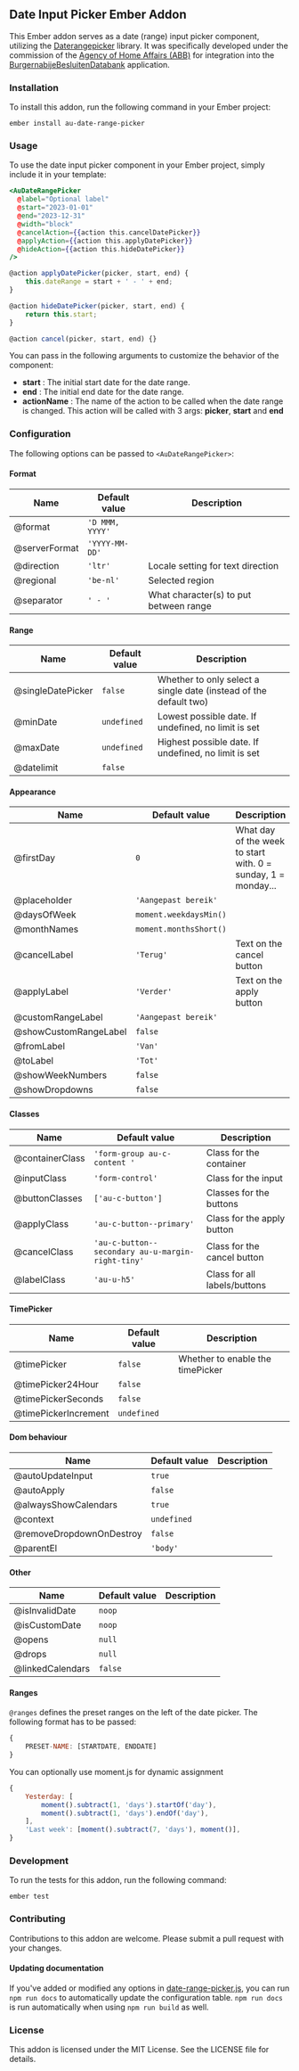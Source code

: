 ## Date Input Picker Ember Addon

This Ember addon serves as a date (range) input picker component, utilizing the [Daterangepicker](https://www.daterangepicker.com/) library. It was specifically developed under the commission of the [Agency of Home Affairs (ABB)](https://www.vlaanderen.be/agentschap-binnenlands-bestuur) for integration into the [BurgernabijeBesluitenDatabank](https://burgernabije-besluitendatabank-dev.s.redhost.be/) application.

### Installation

To install this addon, run the following command in your Ember project:

`ember install au-date-range-picker`

### Usage

To use the date input picker component in your Ember project, simply include it in your template:

```hbs
<AuDateRangePicker
  @label="Optional label"
  @start="2023-01-01"
  @end="2023-12-31"
  @width="block"
  @cancelAction={{action this.cancelDatePicker}}
  @applyAction={{action this.applyDatePicker}}
  @hideAction={{action this.hideDatePicker}}
/>
```

```js
@action applyDatePicker(picker, start, end) {
    this.dateRange = start + ' - ' + end;
}

@action hideDatePicker(picker, start, end) {
    return this.start;
}

@action cancel(picker, start, end) {}
```

You can pass in the following arguments to customize the behavior of the component:

- **start** : The initial start date for the date range.
- **end** : The initial end date for the date range.
- **actionName** : The name of the action to be called when the date range is changed. This action will be called with 3 args: **picker**, **start** and **end**

### Configuration
The following options can be passed to `<AuDateRangePicker>`:


#### Format 

| Name     | Default value | Description |
| -------- | ------------- | ----------- |
| @format | `'D MMM, YYYY'` |  |
| @serverFormat | `'YYYY-MM-DD'` |  |
| @direction | `'ltr'` | Locale setting for text direction |
| @regional | `'be-nl'` | Selected region |
| @separator | `' - '` | What character(s) to put between range |


#### Range

| Name     | Default value | Description |
| -------- | ------------- | ----------- |
| @singleDatePicker | `false` | Whether to only select a single date (instead of the default two) |
| @minDate | `undefined` | Lowest possible date. If undefined, no limit is set |
| @maxDate | `undefined` | Highest possible date. If undefined, no limit is set |
| @datelimit | `false` |  |


#### Appearance

| Name     | Default value | Description |
| -------- | ------------- | ----------- |
| @firstDay | `0` | What day of the week to start with. 0 = sunday, 1 = monday... |
| @placeholder | `'Aangepast bereik'` |  |
| @daysOfWeek | `moment.weekdaysMin()` |  |
| @monthNames | `moment.monthsShort()` |  |
| @cancelLabel | `'Terug'` | Text on the cancel button |
| @applyLabel | `'Verder'` | Text on the apply button |
| @customRangeLabel | `'Aangepast bereik'` |  |
| @showCustomRangeLabel | `false` |  |
| @fromLabel | `'Van'` |  |
| @toLabel | `'Tot'` |  |
| @showWeekNumbers | `false` |  |
| @showDropdowns | `false` |  |


#### Classes

| Name     | Default value | Description |
| -------- | ------------- | ----------- |
| @containerClass | `'form-group au-c-content '` | Class for the container |
| @inputClass | `'form-control'` | Class for the input |
| @buttonClasses | `['au-c-button']` | Classes for the buttons |
| @applyClass | `'au-c-button--primary'` | Class for the apply button |
| @cancelClass | `'au-c-button--secondary au-u-margin-right-tiny'` | Class for the cancel button |
| @labelClass | `'au-u-h5'` | Class for all labels/buttons |


#### TimePicker

| Name     | Default value | Description |
| -------- | ------------- | ----------- |
| @timePicker | `false` | Whether to enable the timePicker |
| @timePicker24Hour | `false` |  |
| @timePickerSeconds | `false` |  |
| @timePickerIncrement | `undefined` |  |


#### Dom behaviour

| Name     | Default value | Description |
| -------- | ------------- | ----------- |
| @autoUpdateInput | `true` |  |
| @autoApply | `false` |  |
| @alwaysShowCalendars | `true` |  |
| @context | `undefined` |  |
| @removeDropdownOnDestroy | `false` |  |
| @parentEl | `'body'` |  |


#### Other

| Name     | Default value | Description |
| -------- | ------------- | ----------- |
| @isInvalidDate | `noop` |  |
| @isCustomDate | `noop` |  |
| @opens | `null` |  |
| @drops | `null` |  |
| @linkedCalendars | `false` |  |


#### Ranges
`@ranges` defines the preset ranges on the left of the date picker.
The following format has to be passed:

```js
{
    PRESET-NAME: [STARTDATE, ENDDATE]
}
```


You can optionally use moment.js for dynamic assignment
```js
{
    Yesterday: [
        moment().subtract(1, 'days').startOf('day'),
        moment().subtract(1, 'days').endOf('day'),
    ],
    'Last week': [moment().subtract(7, 'days'), moment()],
}
```

### Development

To run the tests for this addon, run the following command:

`ember test`

### Contributing

Contributions to this addon are welcome. Please submit a pull request with your changes.

#### Updating documentation
If you've added or modified any options in [date-range-picker.js](addon/components/date-range-picker.js), you can run `npm run docs` to automatically update the configuration table. `npm run docs` is run automatically when using `npm run build` as well. 

### License

This addon is licensed under the MIT License. See the LICENSE file for details.
